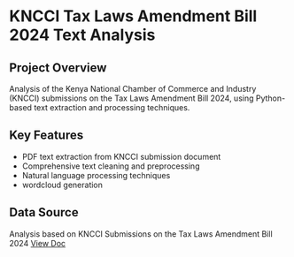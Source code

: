 # KNCCI Tax Laws Amendment Bill 2024 Text Analysis

## Project Overview
Analysis of the Kenya National Chamber of Commerce and Industry (KNCCI) submissions on the Tax Laws Amendment Bill 2024, using Python-based text extraction and processing techniques.

## Key Features
- PDF text extraction from KNCCI submission document
- Comprehensive text cleaning and preprocessing
- Natural language processing techniques
- wordcloud generation

## Data Source
Analysis based on KNCCI Submissions on the Tax Laws Amendment Bill 2024 [View Doc](https://t.co/Ka1uVl3My2)
